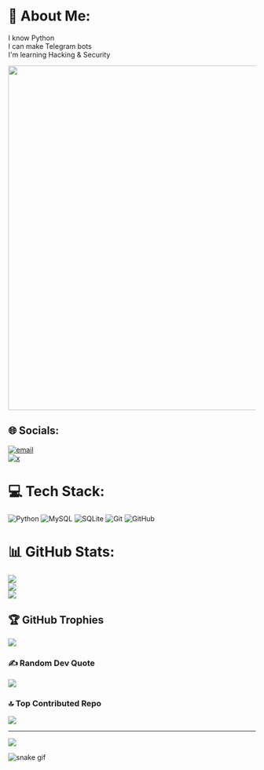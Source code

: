 # 💫 About Me:
I know Python<br>I can make Telegram bots<br>I'm learning Hacking & Security

<div id="header" align="center">
  <img src="https://media4.giphy.com/media/v1.Y2lkPTc5MGI3NjExeDc2d3oxcmg0ZGdhdzVoOGpmb3Zjc3JrYnk1Y3NlZzhiZGoycjB6byZlcD12MV9pbnRlcm5hbF9naWZfYnlfaWQmY3Q9Zw/Npdl9kOaKFJHuRCBGx/giphy.gif" width="700"/>
</div>

## 🌐 Socials:
[![email](https://img.shields.io/badge/Email-D14836?logo=gmail&logoColor=white)](mailto:Mohammadtahafarashi@gmail.com)  
[![x](https://img.shields.io/badge/X-1DA1F2?style=for-the-badge&logo=x&logoColor=white)](https://x.com/TahaFarashi)  

# 💻 Tech Stack:
![Python](https://img.shields.io/badge/python-3670A0?style=for-the-badge&logo=python&logoColor=ffdd54) ![MySQL](https://img.shields.io/badge/mysql-4479A1.svg?style=for-the-badge&logo=mysql&logoColor=white) ![SQLite](https://img.shields.io/badge/sqlite-%2307405e.svg?style=for-the-badge&logo=sqlite&logoColor=white) ![Git](https://img.shields.io/badge/git-%23F05033.svg?style=for-the-badge&logo=git&logoColor=white) ![GitHub](https://img.shields.io/badge/github-%23121011.svg?style=for-the-badge&logo=github&logoColor=white)

# 📊 GitHub Stats:
![](https://github-readme-stats.vercel.app/api?username=TahaFarashi&theme=dark&hide_border=false&include_all_commits=false&count_private=false)<br/>
![](https://nirzak-streak-stats.vercel.app/?user=TahaFarashi&theme=dark&hide_border=false)<br/>
![](https://github-readme-stats.vercel.app/api/top-langs/?username=TahaFarashi&theme=dark&hide_border=false&include_all_commits=false&count_private=false&layout=compact)

## 🏆 GitHub Trophies
![](https://github-profile-trophy.vercel.app/?username=TahaFarashi&theme=radical&no-frame=false&no-bg=true&margin-w=4)

### ✍️ Random Dev Quote
![](https://quotes-github-readme.vercel.app/api?type=horizontal&theme=radical)

### 🔝 Top Contributed Repo
![](https://github-contributor-stats.vercel.app/api?username=TahaFarashi&limit=5&theme=dark&combine_all_yearly_contributions=true)

---
[![](https://visitcount.itsvg.in/api?id=TahaFarashi&icon=0&color=0)](https://visitcount.itsvg.in)

<!-- Proudly created with GPRM ( https://gprm.itsvg.in ) -->
![snake gif](https://github.com/TahaFarashi/TahaFarashi/blob/output/github-contribution-grid-snake.svg)

